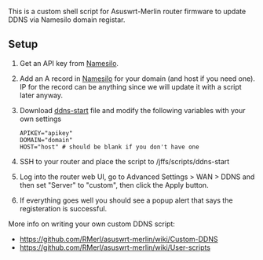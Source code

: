 This is a custom shell script for Asuswrt-Merlin router firmware to update DDNS via Namesilo domain registar.

## Setup

1. Get an API key from [Namesilo](https://www.namesilo.com/account_api.php).
1. Add an A record in [Namesilo](https://www.namesilo.com/account_domain_manage_dns.php) for your domain (and host if you need one). IP for the record can be anything since we will update it with a script later anyway.
1. Download [ddns-start](https://github.com/iczman/asuswrt-merlin-namesilo-ddns/blob/master/ddns-start) file and modify the following variables with your own settings

    ```
    APIKEY="apikey"
    DOMAIN="domain"
    HOST="host" # should be blank if you don't have one
    ```

1. SSH to your router and place the script to /jffs/scripts/ddns-start
1. Log into the router web UI, go to Advanced Settings > WAN > DDNS and then set "Server" to "custom", then click the Apply button.
1. If everything goes well you should see a popup alert that says the registeration is successful.

More info on writing your own custom DDNS script:

- https://github.com/RMerl/asuswrt-merlin/wiki/Custom-DDNS
- https://github.com/RMerl/asuswrt-merlin/wiki/User-scripts
